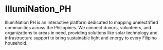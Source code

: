 # IllumiNation_PH
IllumiNation PH is an interactive platform dedicated to mapping unelectrified communities across the Philippines. We connect donors, volunteers, and organizations to areas in need, providing solutions like solar technology and infrastructure support to bring sustainable light and energy to every Filipino household.
